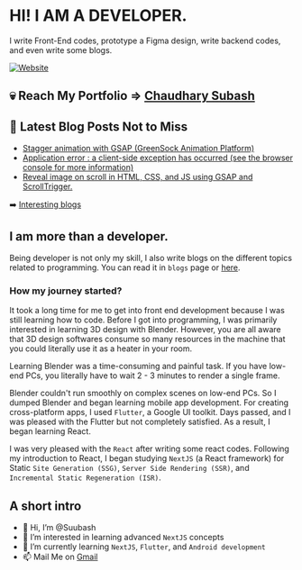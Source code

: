 # HI! I AM A DEVELOPER.
I write Front-End codes, prototype a Figma design, write backend codes, and even write some blogs.

[![Website](https://img.shields.io/website?label=ChaudharySubash.com.np&style=for-the-badge&url=https%3A%2F%2Fchaudharysubash.com.np)](https://chaudharysubash.com.np)
<!-- [![Twitter Follow](https://img.shields.io/twitter/follow/codeSTACKr?color=1DA1F2&logo=twitter&style=for-the-badge)](https://twitter.com/intent/follow?original_referer=https%3A%2F%2Fgithub.com%2FcodeSTACKr&screen_name=codeSTACKr) -->

## 💀 Reach My Portfolio => [Chaudhary Subash](https://chaudharysubash.com.np)

## 📕 Latest Blog Posts Not to Miss
- [Stagger animation with GSAP (GreenSock Animation Platform)](https://www.chaudharysubash.com.np/blog/gsap-stagger-animation)
- [Application error : a client-side exception has occurred (see the browser console for more information)](https://www.chaudharysubash.com.np/blog/application-error-client-side-exception)
- [Reveal image on scroll in HTML, CSS, and JS using GSAP and ScrollTrigger.](https://www.chaudharysubash.com.np/blog/reveal-imgonscroll)

➡️ [Interesting blogs](https://www.chaudharysubash.com.np/blog)

## I am more than a developer.
Being developer is not only my skill, I also write blogs on the different topics related to programming. You can read it in `blogs` page or [here](https://chaudharysubash.com.np/blog).

### How my journey started?
It took a long time for me to get into front end development because I was still learning how to code. Before I got into programming, I was primarily interested in learning 3D design with Blender. However, you are all aware that 3D design softwares consume so many resources in the machine that you could literally use it as a heater in your room.

Learning Blender was a time-consuming and painful task. If you have low-end PCs, you literally have to wait 2 - 3 minutes to render a single frame.

Blender couldn't run smoothly on complex scenes on low-end PCs. So I dumped Blender and began learning mobile app development. For creating cross-platform apps, I used `Flutter`, a Google UI toolkit. Days passed, and I was pleased with the Flutter but not completely satisfied. As a result, I began learning React.

I was very pleased with the `React` after writing some react codes. Following my introduction to React, I began studying `NextJS` (a React framework) for Static `Site Generation (SSG)`, `Server Side Rendering (SSR)`, and `Incremental Static Regeneration (ISR)`.


## A short intro
- 👋 Hi, I’m @Suubash
- 👀 I’m interested in learning advanced `NextJS` concepts
- 🌱 I’m currently learning `NextJS`, `Flutter`, and `Android development`
- 📫 Mail Me on [Gmail](https://mail.google.com/mail/u/0/#inbox?compose=GTvVlcRwQnlTWkjbZDktkjpxPdBDDxjGxgwMrcVjbGLSWRdXrjVpQpMTKQvGCPbPCZSxCndcbsNWM)

<!---
Suubash/Suubash is a ✨ special ✨ repository because its `README.md` (this file) appears on your GitHub profile.
You can click the Preview link to take a look at your changes.
--->
